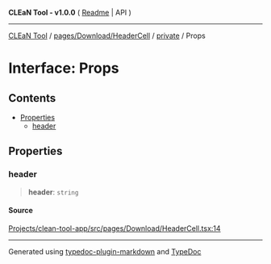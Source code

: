 **CLEaN Tool - v1.0.0** ( [Readme](../../../../../README.md) \| API )

***

[CLEaN Tool](../../../../../modules.md) / [pages/Download/HeaderCell](../../README.md) / [private](../README.md) / Props

# Interface: Props

## Contents

- [Properties](Props.md#properties)
  - [header](Props.md#header)

## Properties

### header

> **header**: `string`

#### Source

[Projects/clean-tool-app/src/pages/Download/HeaderCell.tsx:14](https://github.com/yuckyh/clean-tool-app/)

***

Generated using [typedoc-plugin-markdown](https://www.npmjs.com/package/typedoc-plugin-markdown) and [TypeDoc](https://typedoc.org/)
